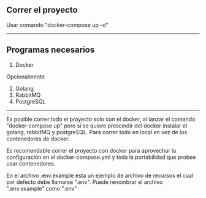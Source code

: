 ## Correr el proyecto

Usar comando "docker-compose up -d"

---

## Programas necesarios

1. Docker

Opcionalmente

2. Golang
3. RabbitMQ
4. PostgreSQL

---
Es posible correr todo el proyecto solo con el docker, al lanzar el comando "docker-compose up" pero si se quiere prescindir del docker instalar el golang, rabbitMQ y postgreSQL. Para correr todo en local en vez de los contenedores de docker.

Es recomendable correr el proyecto con docker para aprovechar la configuración en el docker-compose.yml y toda la portabilidad que probee usar contenedores.

En el archivo .env.example esta un ejemplo de archivo de recursos el cual por defecto debe llamarse ".env". Puede renombrar el archivo ".env.example" como ".env"



